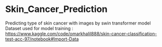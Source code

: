 # Skin_Cancer_Prediction
Predicting type of skin cancer with images by swin transformer model
Dataset used for model training : https://www.kaggle.com/code/omarkhalil888/skin-cancer-classification-test-acc-97/notebook#Import-Data
